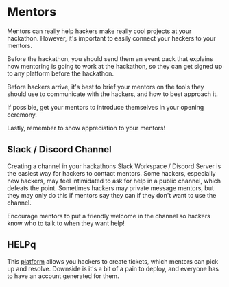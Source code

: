 # Mentors

Mentors can really help hackers make really cool projects at your hackathon. However, it's important to easily connect your hackers to your mentors.

Before the hackathon, you should send them an event pack that explains how mentoring is going to work at the hackathon, so they can get signed up to any platform before the hackathon.

Before hackers arrive, it's best to brief your mentors on the tools they should use to communicate with the hackers, and how to best approach it. 

If possible, get your mentors to introduce themselves in your opening ceremony.

Lastly, remember to show appreciation to your mentors! 

## Slack / Discord Channel

Creating a channel in your hackathons Slack Workspace / Discord Server is the easiest way for hackers to contact mentors. Some hackers, especially new hackers, may feel intimidated to ask for help in a public channel, which defeats the point. Sometimes hackers may private message mentors, but they may only do this if mentors say they can if they don't want to use the channel.

Encourage mentors to put a friendly welcome in the channel so hackers know who to talk to when they want help!

## HELPq

This [platform](https://github.com/ehzhang/HELPq) allows you hackers to create tickets, which mentors can pick up and resolve. Downside is it's a bit of a pain to deploy, and everyone has to have an account generated for them.
